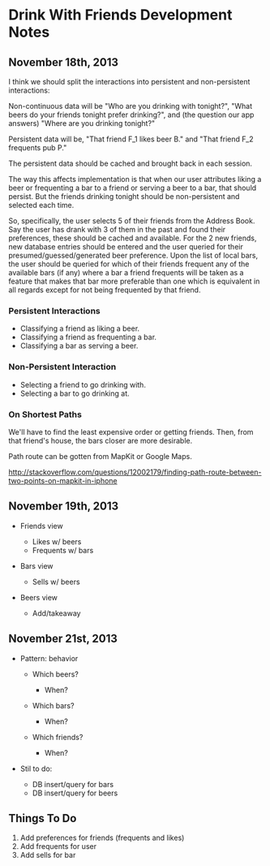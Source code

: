 Drink With Friends Development Notes
====================================

November 18th, 2013
-------------------

I think we should split the interactions into persistent
and non-persistent interactions:

Non-continuous data will be "Who are you drinking with tonight?",
"What beers do your friends tonight prefer drinking?", and 
(the question our app answers) "Where are you drinking tonight?"

Persistent data will be, "That friend F_1 likes beer B." and "That friend
F_2 frequents pub P."

The persistent data should be cached and brought back in each session.

The way this affects implementation is that when our user attributes
liking a beer or frequenting a bar to a friend or serving a beer to 
a bar, that should persist. But the friends drinking tonight should
be non-persistent and selected each time.

So, specifically, the user selects 5 of their friends from the
Address Book. Say the user has drank with 3 of them in the past and
found their preferences, these should be cached and available. For
the 2 new friends, new database entries should be entered and the
user queried for their presumed/guessed/generated beer preference.
Upon the list of local bars, the user should be queried for which
of their friends frequent any of the available bars (if any) where
a bar a friend frequents will be taken as a feature that makes that
bar more preferable than one which is equivalent in all regards
except for not being frequented by that friend.

### Persistent Interactions

-   Classifying a friend as liking a beer.
-   Classifying a friend as frequenting a bar.
-   Classifying a bar as serving a beer.

### Non-Persistent Interaction

-   Selecting a friend to go drinking with.
-   Selecting a bar to go drinking at.

### On Shortest Paths

We'll have to find the least expensive order or getting friends.
Then, from that friend's house, the bars closer are more desirable.

Path route can be gotten from MapKit or Google Maps.

http://stackoverflow.com/questions/12002179/finding-path-route-between-two-points-on-mapkit-in-iphone

November 19th, 2013
-------------------

-   Friends view
	-   Likes w/ beers
	-   Frequents w/ bars

-   Bars view
	-   Sells w/ beers

-   Beers view
	-   Add/takeaway 

November 21st, 2013
-------------------

- Pattern: behavior
	- Which beers?
		- When?

	- Which bars?
		- When?

	- Which friends?
		- When?

- Stil to do:
	- DB insert/query for bars
	- DB insert/query for beers

Things To Do
------------

1. Add preferences for friends (frequents and likes)
2. Add frequents for user
3. Add sells for bar